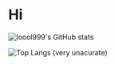# Hi

![loool999's GitHub stats](https://github-readme-stats.vercel.app/api?username=loool999&show_icons=true&theme=radical)

![Top Langs](https://github-readme-stats.vercel.app/api/top-langs/?username=loool999&layout=compact&theme=radical)
(very unacurate)
